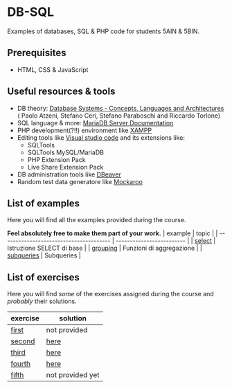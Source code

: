 # DB-SQL
Examples of databases, SQL & PHP code for students 5AIN & 5BIN.
## Prerequisites
* HTML, CSS & JavaScript
## Useful resources & tools
* DB theory: [Database Systems - Concepts, Languages and Architectures](http://dbbook.dia.uniroma3.it/) (
Paolo Atzeni, Stefano Ceri, Stefano Paraboschi and Riccardo Torlone)
* SQL language & more: [MariaDB Server Documentation](https://mariadb.com/kb/en/documentation/)
* PHP development(?!!) environment like [XAMPP](https://www.apachefriends.org/index.html)
* Editing tools like [Visual studio code](https://code.visualstudio.com/) and its extensions like:
  + SQLTools
  + SQLTools MySQL/MariaDB
  + PHP Extension Pack
  + Live Share Extension Pack
* DB administration tools like [DBeaver](https://dbeaver.io/download/)
* Random test data generatore like [Mockaroo](https://www.mockaroo.com/)
## List of examples
Here you will find all the examples provided during the course.

**Feel absolutely free to make them part of your work.**
| example                                 | topic                     |
| --------------------------------------- | ------------------------- |
| [select](examples/select_basic.md)      | Istruzione SELECT di base |
| [grouping](examples/select_grouping.md) | Funzioni di aggregazione  |
| [subqueries](examples/subqueries.md)    | Subqueries                |
## List of exercises
Here you will find *some* of the exercises assigned during the course and *probably* their solutions.

| exercise                      | solution                     |
| ----------------------------- | ---------------------------- |
| [first](exercises/first.md)   | not provided                 |
| [second](exercises/second.md) | [here](exercises/second.sql) |
| [third](exercises/third.md)   | [here](exercises/third.sql)  |
| [fourth](exercises/fourth.md) | [here](exercises/fourth.sql) |
| [fifth](exercises/fifth.md)   | not provided yet             |
